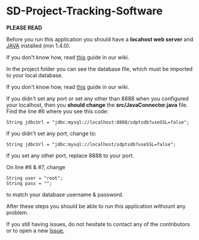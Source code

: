 # SD-Project-Tracking-Software

**PLEASE READ**

Before you run this application you should have a **locahost web server** and [JAVA](https://www.java.com/en/) installed (min 1.4.0).

If you don't know how, read [this](https://github.com/tpliakas/SD-Project-Tracking-Software/wiki/Create-your-localhost-web-server.) guide in our wiki.

In the project folder you can see the database file, which must be imported to your local database.

If you don't know how, read [this](https://github.com/tpliakas/SD-Project-Tracking-Software/wiki/Importing-a-database-with-phpmyadmin) guide in our wiki.

If you didn't set any port or set any other than 8888 when you configured your localhost, then you **should change** the **src/JavaConnector.java** file. Find the line #6 where you see this code: 
```
String jdbcUrl = "jdbc:mysql://localhost:8888/sdptsdb?useSSL=false";
```
If you didn't set any port, change to:
```
String jdbcUrl = "jdbc:mysql://localhost/sdptsdb?useSSL=false";
```
If you set any other port, replace 8888 to your port.

On line #6 & #7, change
```
String user = "root";
String pass = "";
```
to match your database username & password.

After these steps you should be able to run this application withount any problem.

If you still having issues,  do not hesitate to contact any of the contributors or to open a new [Issue.](https://github.com/tpliakas/SD-Project-Tracking-Software/issues)
